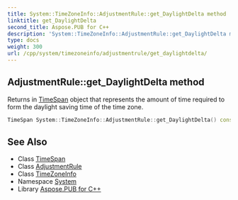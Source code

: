 ```yaml
---
title: System::TimeZoneInfo::AdjustmentRule::get_DaylightDelta method
linktitle: get_DaylightDelta
second_title: Aspose.PUB for C++
description: 'System::TimeZoneInfo::AdjustmentRule::get_DaylightDelta method. Returns in TimeSpan object that represents the amount of time required to form the daylight saving time of the time zone in C++.'
type: docs
weight: 300
url: /cpp/system/timezoneinfo/adjustmentrule/get_daylightdelta/
---
```

## AdjustmentRule::get_DaylightDelta method


Returns in [TimeSpan](../../../timespan/) object that represents the amount of time required to form the daylight saving time of the time zone.

```cpp
TimeSpan System::TimeZoneInfo::AdjustmentRule::get_DaylightDelta() const
```

## See Also

* Class [TimeSpan](../../../timespan/)
* Class [AdjustmentRule](../)
* Class [TimeZoneInfo](../../)
* Namespace [System](../../../)
* Library [Aspose.PUB for C++](../../../../)
